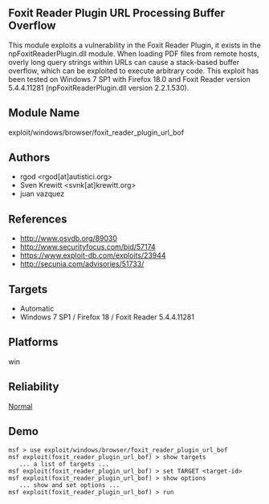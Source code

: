 ## Foxit Reader Plugin URL Processing Buffer Overflow

This module exploits a vulnerability in the Foxit Reader 
Plugin, it exists in the npFoxitReaderPlugin.dll module. 
When loading PDF files from remote hosts, overly long query 
strings within URLs can cause a stack-based buffer overflow, 
which can be exploited to execute arbitrary code. This 
exploit has been tested on Windows 7 SP1 with Firefox 18.0 
and Foxit Reader version 5.4.4.11281 
(npFoxitReaderPlugin.dll version 2.2.1.530).


## Module Name
exploit/windows/browser/foxit_reader_plugin_url_bof

## Authors
* rgod <rgod[at]autistici.org>
* Sven Krewitt <svnk[at]krewitt.org>
* juan vazquez


## References
* http://www.osvdb.org/89030
* http://www.securityfocus.com/bid/57174
* https://www.exploit-db.com/exploits/23944
* http://secunia.com/advisories/51733/



## Targets
* Automatic
* Windows 7 SP1 / Firefox 18 / Foxit Reader 5.4.4.11281


## Platforms
win

## Reliability
[Normal](https://github.com/rapid7/metasploit-framework/wiki/Exploit-Ranking)

## Demo

```
msf > use exploit/windows/browser/foxit_reader_plugin_url_bof
msf exploit(foxit_reader_plugin_url_bof) > show targets
   ... a list of targets ...
msf exploit(foxit_reader_plugin_url_bof) > set TARGET <target-id>
msf exploit(foxit_reader_plugin_url_bof) > show options
   ... show and set options ...
msf exploit(foxit_reader_plugin_url_bof) > run
```
    
    